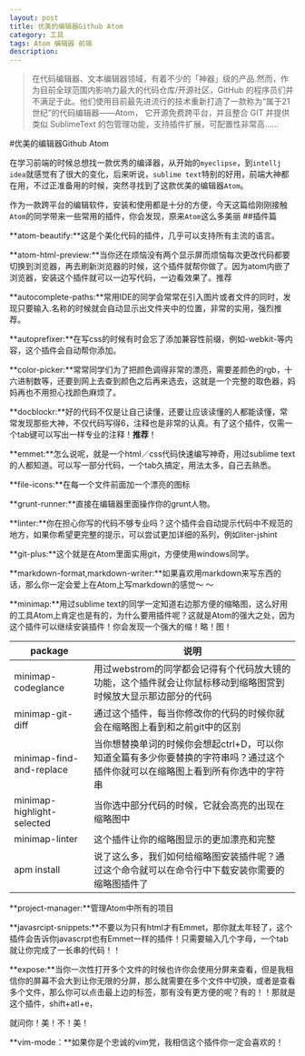 ```yaml
---
layout: post
title: 优美的编辑器Github Atom
category: 工具
tags: Atom 编辑器 前端
description:
---
```



> 在代码编辑器、文本编辑器领域，有着不少的「神器」级的产品.然而，作为目前全球范围内影响力最大的代码仓库/开源社区，GitHub 的程序员们并不满足于此。他们使用目前最先进流行的技术重新打造了一款称为“属于21世纪”的代码编辑器——Atom， 它开源免费跨平台，并且整合 GIT 并提供类似 SublimeText 的包管理功能，支持插件扩展，可配置性非常高……


#优美的编辑器Github Atom

在学习前端的时候总想找一款优秀的编译器，从开始的`myeclipse`，到`intellj idea`就感觉有了很大的变化，后来听说，`sublime text`特别的好用，前端大神都在用，不过正准备用的时候，突然寻找到了这款优美的编辑器`Atom`。

作为一款跨平台的编辑软件，安装和使用都是十分的方便，今天这篇给刚刚接触`Atom`的同学带来一些常用的插件，你会发现，原来`Atom`这么多美丽
##插件篇


**atom-beautify:**这是个美化代码的插件，几乎可以支持所有主流的语言。

**atom-html-preview:**当你还在烦恼没有两个显示屏而烦恼每次更改代码都要切换到浏览器，再去刷新浏览器的时候，这个插件就帮你做了。因为atom内嵌了浏览器，安装这个插件就可以一边写代码，一边看效果了。推荐

**autocomplete-paths:**常用IDE的同学会常常在引入图片或者文件的同时，发现只要输入.名称的时候就会自动显示出文件夹中的位置，非常的实用，强烈推荐。

**autoprefixer:**在写css的时候有时会忘了添加兼容性前缀，例如-webkit-等内容，这个插件会自动帮你添加。

**color-picker:**常常同学们为了把颜色调得非常的漂亮，需要差颜色的rgb，十六进制数等，还要到网上去查到颜色之后再来选去，这就是一个完整的取色器，妈妈再也不用担心找颜色麻烦了。

**docblockr:**好的代码不仅是让自己读懂，还要让应该读懂的人都能读懂，常常发现那些大神，不仅代码写得6，注释也是非常的认真。有了这个插件，仅需一个tab键可以写出一样专业的注释！**推荐**！

**emmet:**怎么说呢，就是一个html／css代码快速编写神奇，用过sublime text的人都知道。可以写一部分代码，一个tab久搞定，用法太多，自己去熟悉。

**file-icons:**在每一个文件前面加一个漂亮的图标

**grunt-runner:**直接在编辑器里面操作你的grunt人物。

**linter:**你在担心你写的代码不够专业吗？这个插件会自动提示代码中不规范的地方，如果你希望更完整的提示，可以尝试更加详细的系列，例如liter-jshint

**git-plus:**这个就是在Atom里面实用git，方便使用windows同学。

**markdown-format,markdown-writer:**如果喜欢用markdown来写东西的话，那么你一定会爱上在Atom上写markdown的感觉～ ～

**minimap:**用过sublime text的同学一定知道右边那方便的缩略图，这么好用的工具Atom上肯定也是有的，为什么要用插件呢？这就是Atom的强大之处，因为这个插件可以继续安装插件！你会发现一个强大的缩！略！图！

| package      | 说明        |
| ------------ | ------------- |
| minimap-codeglance | 用过webstrom的同学都会记得有个代码放大镜的功能，这个插件就会让你鼠标移动到缩略图赏到时候放大显示那边部分的代码  |
| minimap-git-diff | 通过这个插件，每当你修改你的代码的时候你就会在缩略图上看到和之前git中的区别  |
| minimap-find-and-replace| 当你想替换单词的时候你会想起ctrl+D，可以你知道全篇有多少你要替换的字符串吗？通过这个插件你就可以在缩略图上看到所有你选中的字符串  |
| minimap-highlight-selected | 当你选中部分代码的时候，它就会高亮的出现在缩略图中  |
| minimap-linter | 这个插件让你的缩略图显示的更加漂亮和完整  |
| apm install | 说了这么多，我们如何给缩略图安装插件呢？通过这个命令就可以在命令行中下载安装你需要的缩略图插件了  |

**project-manager:**管理Atom中所有的项目

**javasrcipt-snippets:**不要以为只有html才有Emmet，那你就太年轻了，这个插件会告诉你javascrpt也有Emmet一样的插件！只需要输入几个字母，一个tab就让你完成了一长串的代码！！

**expose:**当你一次性打开多个文件的时候也许你会使用分屏来查看，但是我相信你的屏幕不会大到让你无限的分屏，那么就需要在多个文件中切换，或者是查看多个文件，那么你可以点击最上边的标签，那有没有更方便的呢？有的！！那就是这个插件，shift+atl+e，

就问你！美！不！美！

**vim-mode：**如果你是个忠诚的vim党，我相信这个插件你一定会喜欢的！
